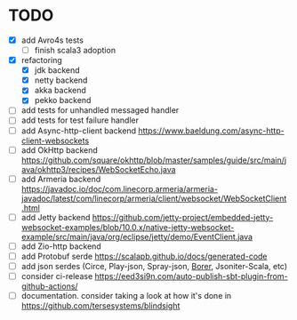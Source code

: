 # TODO
- [x] add Avro4s tests
  - [ ] finish scala3 adoption
- [x] refactoring
  - [x] jdk backend
  - [x] netty backend
  - [x] akka backend
  - [x] pekko backend
- [ ] add tests for unhandled messaged handler
- [ ] add tests for test failure handler
- [ ] add Async-http-client backend https://www.baeldung.com/async-http-client-websockets
- [ ] add OkHttp backend https://github.com/square/okhttp/blob/master/samples/guide/src/main/java/okhttp3/recipes/WebSocketEcho.java
- [ ] add Armeria backend https://javadoc.io/doc/com.linecorp.armeria/armeria-javadoc/latest/com/linecorp/armeria/client/websocket/WebSocketClient.html
- [ ] add Jetty backend https://github.com/jetty-project/embedded-jetty-websocket-examples/blob/10.0.x/native-jetty-websocket-example/src/main/java/org/eclipse/jetty/demo/EventClient.java
- [ ] add Zio-http backend
- [ ] add Protobuf serde https://scalapb.github.io/docs/generated-code
- [ ] add json serdes (Circe, Play-json, Spray-json, [Borer](https://github.com/sirthias/borer), Jsoniter-Scala, etc)
- [ ] consider ci-release https://eed3si9n.com/auto-publish-sbt-plugin-from-github-actions/
- [ ] documentation. consider taking a look at how it's done in https://github.com/tersesystems/blindsight